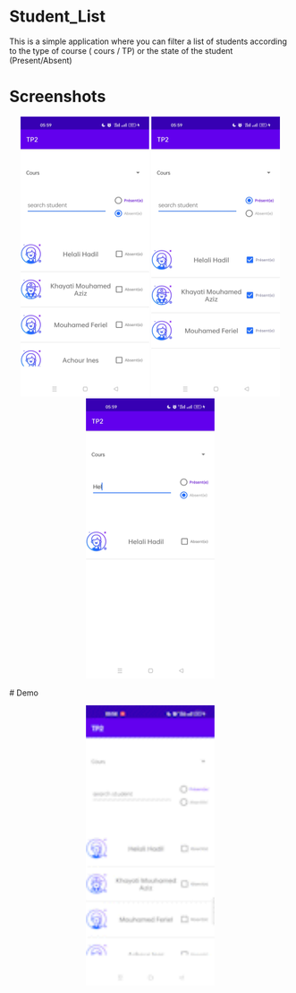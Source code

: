 # Student_List
This is a simple application where you can filter a list of students according to the type of course ( cours / TP) or the state of the student (Present/Absent)
# Screenshots
<p align="center">
<img  src="./ScreenShot1.jpg" width=230 height=500 >
<img  src="./ScreenShot2.jpg" width=230 height=500 >
<img  src="./ScreenShot3.jpg" width=230 height=500 >
</p>
# Demo 
<p align="center">
<img  src="./Demo.gif" width=230 height=500 >
</p>
